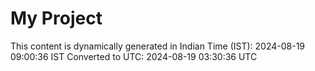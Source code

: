# My Project

This content is dynamically generated in Indian Time (IST): 2024-08-19 09:00:36 IST
Converted to UTC: 2024-08-19 03:30:36 UTC
